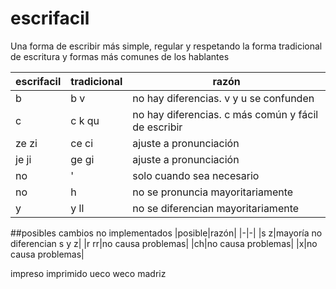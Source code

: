 # escrifacil
Una forma de escribir más simple, regular y respetando la forma tradicional de escritura y formas más comunes de los hablantes

|escrifacil|tradicional|razón|
|-|-|-|
|b|b v|no hay diferencias. v y u se confunden|
|c|c k qu|no hay diferencias. c más común y fácil de escribir|
|ze zi|ce ci|ajuste a pronunciación|
|je ji|ge gi|ajuste a pronunciación|
|no|'|solo cuando sea necesario|
|no|h|no se pronuncia mayoritariamente|
|y|y ll|no se diferencian mayoritariamente|



##posibles cambios no implementados
|posible|razón|
|-|-|
|s z|mayoría no diferencian s y z|
|r rr|no causa problemas|
|ch|no causa problemas|
|x|no causa problemas|

impreso imprimido
ueco weco
madriz